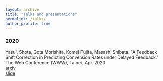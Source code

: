 ```yaml
---
layout: archive
title: "Talks and presentations"
permalink: /talks/
author_profile: true
---
```


### 2020

Yasui, Shota, Gota Morishita, Komei Fujita, Masashi Shibata. "A Feedback Shift Correction in Predicting Conversion Rates under Delayed Feedback." The Web Conference (WWW), Taipei, Apr. 2020  
[arxiv](https://arxiv.org/abs/2002.02068)  
[slide](./slides/Delayed_Feedback_iw.pdf)